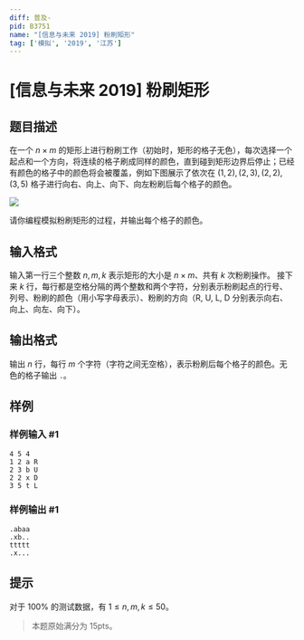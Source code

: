 ```yaml
---
diff: 普及-
pid: B3751
name: "[信息与未来 2019] 粉刷矩形"
tag: ['模拟', '2019', '江苏']
---
```

# [信息与未来 2019] 粉刷矩形
## 题目描述

在一个 $n\times m$ 的矩形上进行粉刷工作（初始时，矩形的格子无色），每次选择一个起点和一个方向，将连续的格子刷成同样的颜色，直到碰到矩形边界后停止；已经有颜色的格子中的颜色将会被覆盖，例如下图展示了依次在 $(1,2),(2,3),(2,2),(3,5)$ 格子进行向右、向上、向下、向左粉刷后每个格子的颜色。

![](https://cdn.luogu.com.cn/upload/image_hosting/t7hxgu3j.png)

请你编程模拟粉刷矩形的过程，并输出每个格子的颜色。
## 输入格式

输入第一行三个整数 $n,m,k$ 表示矩形的大小是 $n\times m$、共有 $k$ 次粉刷操作。
接下来 $k$ 行，每行都是空格分隔的两个整数和两个字符，分别表示粉刷起点的行号、列号、粉刷的颜色（用小写字母表示）、粉刷的方向（$\text{R, U, L, D}$ 分别表示向右、向上、向左、向下）。
## 输出格式

输出 $n$ 行，每行 $m$ 个字符（字符之间无空格），表示粉刷后每个格子的颜色。无色的格子输出 `.`。
## 样例

### 样例输入 #1
```
4 5 4
1 2 a R
2 3 b U
2 2 x D
3 5 t L
```
### 样例输出 #1
```
.abaa
.xb..
ttttt
.x...
```
## 提示

对于 $100\%$ 的测试数据，有 $1\le n,m,k\le50$。
> 本题原始满分为 $15\text{pts}$。
